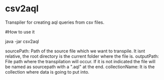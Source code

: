 # csv2aql
Transpiler for creating aql queries from csv files.

#How to use it

java -jar csv2aql <sourcePath> <outputPath> <collectionName>

sourcePath: Path of the source file which we want to transpile. It isnt relative, the root directory is the current folder where the file is.
outputPath: File path where the transpilation will occur. If it is not indicated the file will be named as sourcepath with a ".aql" at the end.
collectionName: It is the collection where data is going to put into.
